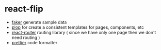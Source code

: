 # react-flip

  - [faker](https://github.com/faker-js/faker) generate sample data
  - [plop](https://github.com/plopjs/plop) for create a consistent templates for pages, components, etc
  - [react-router](https://github.com/remix-run/react-router) routing library ( since we have only one page then we don't need routing )
  - [prettier](https://github.com/prettier/prettier) code formatter
